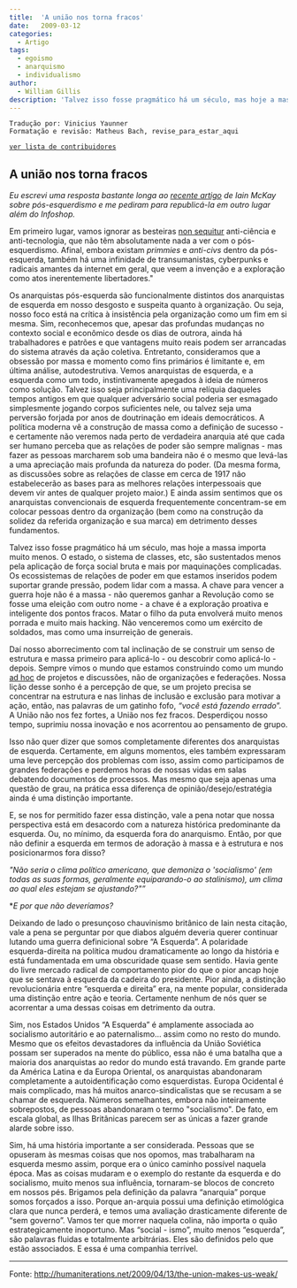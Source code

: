 ```yaml
---
title:  'A união nos torna fracos'
date:   2009-03-12
categories:
  - Artigo
tags:
  - egoismo
  - anarquismo
  - individualismo
author:
  - William Gillis
description: 'Talvez isso fosse pragmático há um século, mas hoje a massa importa muito menos. O estado, o sistema de classes, etc., são sustentados menos pela aplicação de força social contundente e mais por maquinações complicadas. Os ecossistemas de relações de poder em que nos encontramos inseridos podem sustentar uma grande pressão, eles podem lidar com a massa. A chave para vencer a guerra hoje não é a massa – não queremos ganhar alguma Revolução como se fosse uma eleição com outro nome – a chave é a exploração proativa inteligente dos pontos fracos. Matar o filho da puta envolverá muito menos luta bruta e muito mais hacking. Não venceremos como um exército de soldados, mas como uma insurreição de generais.'
---
```


```
Tradução por: Vinicius Yaunner
Formatação e revisão: Matheus Bach, revise_para_estar_aqui
```
[```ver lista de contribuidores```](/about/#contribuidores)

## A união nos torna fracos

*Eu escrevi uma resposta bastante longa ao [recente artigo](https://anarchism.pageabode.com/blog/a-few-comments-on-post-left-anarchy/) de Iain McKay sobre pós-esquerdismo e me pediram para republicá-la em outro lugar além do Infoshop.*

Em primeiro lugar, vamos ignorar as besteiras [non sequitur](https://pt.wikipedia.org/wiki/Non_sequitur#:~:text=Non%20sequitur%20%C3%A9%20uma%20express%C3%A3o,conclus%C3%A3o%20n%C3%A3o%20decorre%20das%20premissas.) anti-ciência e anti-tecnologia, que não têm absolutamente nada a ver com o pós-esquerdismo. Afinal, embora existam *primmies* e *anti-civs* dentro da pós-esquerda, também há uma infinidade de transumanistas, cyberpunks e radicais amantes da internet em geral, que veem a invenção e a exploração como atos inerentemente libertadores."

Os anarquistas pós-esquerda são funcionalmente distintos dos anarquistas de esquerda em nosso desgosto e suspeita quanto à organização. Ou seja, nosso foco está na crítica à insistência pela organização como um fim em si mesma. Sim, reconhecemos que, apesar das profundas mudanças no contexto social e econômico desde os dias de outrora, ainda há trabalhadores e patrões e que vantagens muito reais podem ser arrancadas do sistema através da ação coletiva. Entretanto, consideramos que a obsessão por massa e momento como fins primários é limitante e, em última análise, autodestrutiva. Vemos anarquistas de esquerda, e a esquerda como um todo, instintivamente apegados à ideia de números como solução. Talvez isso seja principalmente uma relíquia daqueles tempos antigos em que qualquer adversário social poderia ser esmagado simplesmente jogando corpos suficientes nele, ou talvez seja uma perversão forjada por anos de doutrinação em ideais democráticos. A política moderna vê a construção de massa como a definição de sucesso - e certamente não veremos nada perto de verdadeira anarquia até que cada ser humano perceba que as relações de poder são sempre malignas - mas fazer as pessoas marcharem sob uma bandeira não é o mesmo que levá-las a uma apreciação mais profunda da natureza do poder. (Da mesma forma, as discussões sobre as relações de classe em cerca de 1917 não estabelecerão as bases para as melhores relações interpessoais que devem vir antes de qualquer projeto maior.) E ainda assim sentimos que os anarquistas convencionais de esquerda frequentemente concentram-se em colocar pessoas dentro da organização (bem como na construção da solidez da referida organização e sua marca) em detrimento desses fundamentos.

Talvez isso fosse pragmático há um século, mas hoje a massa importa muito menos. O estado, o sistema de classes, etc, são sustentados menos pela aplicação de força social bruta e mais por maquinações complicadas. Os ecossistemas de relações de poder em que estamos inseridos podem suportar grande pressão, podem lidar com a massa. A chave para vencer a guerra hoje não é a massa - não queremos ganhar a Revolução como se fosse uma eleição com outro nome - a chave é a exploração proativa e inteligente dos pontos fracos. Matar o filho da puta envolverá muito menos porrada e muito mais hacking. Não venceremos como um exército de soldados, mas como uma insurreição de generais.

Daí nosso aborrecimento com tal inclinação de se construir um senso de estrutura e massa primeiro para aplicá-lo - ou descobrir como aplicá-lo - depois. Sempre vimos o mundo que estamos construindo como um mundo [ad hoc](https://pt.wikipedia.org/wiki/Ad_hoc) de projetos e discussões, não de organizações e federações. Nossa lição desse sonho é a percepção de que, se um projeto precisa se concentrar na estrutura e nas linhas de inclusão e exclusão para motivar a ação, então, nas palavras de um gatinho fofo, *“você está fazendo errado*”. A União não nos fez fortes, a União nos fez fracos. Desperdiçou nosso tempo, suprimiu nossa inovação e nos acorrentou ao pensamento de grupo.

Isso não quer dizer que somos completamente diferentes dos anarquistas de esquerda. Certamente, em alguns momentos, eles também expressaram uma leve percepção dos problemas com isso, assim como participamos de grandes federações e perdemos horas de nossas vidas em salas debatendo documentos de processos. Mas mesmo que seja apenas uma questão de grau, na prática essa diferença de opinião/desejo/estratégia ainda é uma distinção importante.

E, se nos for permitido fazer essa distinção, vale a pena notar que nossa perspectiva está em desacordo com a natureza histórica predominante da esquerda. Ou, no mínimo, da esquerda fora do anarquismo. Então, por que não definir a esquerda em termos de adoração à massa e à estrutura e nos posicionarmos fora disso?

*"Não seria o clima político americano, que demoniza o 'socialismo' (em todas as suas formas, geralmente equiparando-o ao stalinismo), um clima ao qual eles estejam se ajustando?"”*

**E por que não deveríamos?*

Deixando de lado o presunçoso chauvinismo britânico de Iain nesta citação, vale a pena se perguntar por que diabos alguém deveria querer continuar lutando uma guerra definicional sobre “A Esquerda”. A polaridade esquerda-direita na política mudou dramaticamente ao longo da história e está fundamentada em uma obscuridade quase sem sentido. Havia gente do livre mercado radical de comportamento pior do que o pior ancap hoje que se sentava à esquerda da cadeira do presidente. Pior ainda, a distinção revolucionária entre “esquerda e direita” era, na mente popular, considerada uma distinção entre ação e teoria. Certamente nenhum de nós quer se acorrentar a uma dessas coisas em detrimento da outra.

Sim, nos Estados Unidos “A Esquerda” é amplamente associada ao socialismo autoritário e ao paternalismo... assim como no resto do mundo. Mesmo que os efeitos devastadores da influência da União Soviética possam ser superados na mente do público, essa não é uma batalha que a maioria dos anarquistas ao redor do mundo está travando. Em grande parte da América Latina e da Europa Oriental, os anarquistas abandonaram completamente a autoidentificação como esquerdistas. Europa Ocidental é mais complicado, mas há muitos anarco-sindicalistas que se recusam a se chamar de esquerda. Números semelhantes, embora não inteiramente sobrepostos, de pessoas abandonaram o termo "socialismo". De fato, em escala global, as Ilhas Britânicas parecem ser as únicas a fazer grande alarde sobre isso.

Sim, há uma história importante a ser considerada. Pessoas que se opuseram às mesmas coisas que nos opomos, mas trabalharam na esquerda mesmo assim, porque era o único caminho possível naquela época. Mas as coisas mudaram e o exemplo do restante da esquerda e do socialismo, muito menos sua influência, tornaram-se blocos de concreto em nossos pés. Brigamos pela definição da palavra “anarquia” porque somos forçados a isso. Porque an-arquia possui uma definição etimológica clara que nunca perderá, e temos uma avaliação drasticamente diferente de “sem governo”. Vamos ter que morrer naquela colina, não importa o quão estrategicamente inoportuno. Mas “social - ismo”, muito menos “esquerda”, são palavras fluidas e totalmente arbitrárias. Eles são definidos pelo que estão associados. E essa é uma companhia terrível.

---
Fonte: http://humaniterations.net/2009/04/13/the-union-makes-us-weak/

